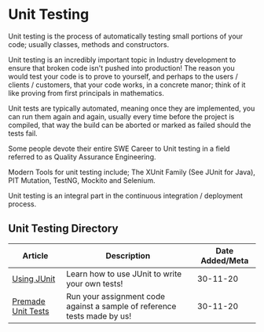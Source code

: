 # Unit Testing

Unit testing is the process of automatically testing small portions of your code; usually classes, methods and constructors. 

Unit testing is an incredibly important topic in Industry development to ensure that broken code isn't pushed into production! The reason you would test your code is to prove to yourself, and perhaps to the users / clients / customers,    that your code works, in a concrete manor; think of it like proving from first principals in mathematics. 

Unit tests are typically automated, meaning once they are implemented, you can run them again and again, usually every time before the project is compiled, that way the build can be aborted or marked as failed should the tests fail. 

Some people devote their entire SWE Career to Unit testing in a field referred to as Quality Assurance Engineering. 

Modern Tools for unit testing include; The XUnit Family (See JUnit for Java), PIT Mutation, TestNG, Mockito and Selenium.

Unit testing is an integral part in the continuous integration / deployment process.

## Unit Testing Directory

| Article                                                      | Description                                                  | Date Added/Meta |
| ------------------------------------------------------------ | ------------------------------------------------------------ | --------------- |
| [Using JUnit](/java/unit-tests/using-junit.md)               | Learn how to use JUnit to write your own tests!              | 30-11-20        |
| [Premade Unit Tests](/java/unit-tests/assignments/premade.md) | Run your assignment code against a sample of reference tests made by us! | 30-11-20        |

